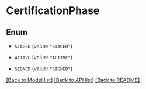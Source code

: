 # CertificationPhase

## Enum


* `STAGED` (value: `"STAGED"`)

* `ACTIVE` (value: `"ACTIVE"`)

* `SIGNED` (value: `"SIGNED"`)


[[Back to Model list]](../README.md#documentation-for-models) [[Back to API list]](../README.md#documentation-for-api-endpoints) [[Back to README]](../README.md)


